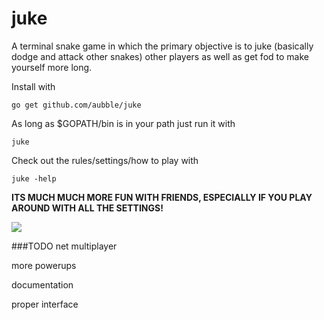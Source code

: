 # juke
A terminal snake game in which the primary objective is to juke (basically dodge and attack other snakes) other players as well as get fod to make yourself more long.

Install with

	go get github.com/aubble/juke

As long as $GOPATH/bin is in your path just run it with

	juke

Check out the rules/settings/how to play with

	juke -help

**ITS MUCH MUCH MORE FUN WITH FRIENDS, ESPECIALLY IF YOU PLAY AROUND WITH ALL THE SETTINGS!**

<img src="https://raw.githubusercontent.com/nhooyr/juke/master/screenshot.png" border="0">

###TODO
net multiplayer

more powerups

documentation

proper interface
